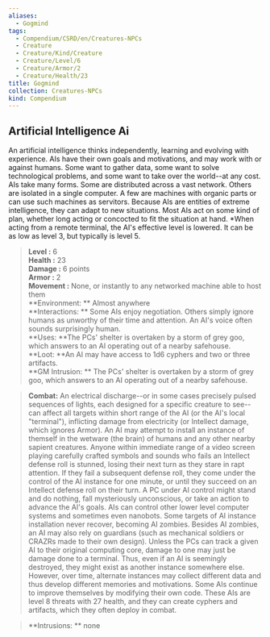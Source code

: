 ```yaml
---
aliases:
  - Gogmind
tags:
  - Compendium/CSRD/en/Creatures-NPCs
  - Creature
  - Creature/Kind/Creature
  - Creature/Level/6
  - Creature/Armor/2
  - Creature/Health/23
title: Gogmind
collection: Creatures-NPCs
kind: Compendium
---
```

## Artificial Intelligence Ai  
An artificial intelligence thinks independently, learning and evolving with experience. AIs have their own goals and motivations, and may work with or against humans. Some want to gather data, some want to solve technological problems, and some want to take over the world--at any cost. 
AIs take many forms. Some are distributed across a vast network. Others are isolated in a single computer. A few are machines with organic parts or can use such machines as servitors. 
Because AIs are entities of extreme intelligence, they can adapt to new situations. Most AIs act on some kind of plan, whether long acting or concocted to fit the situation at hand.
*When acting from a remote terminal, the AI's effective level is lowered. It can be as low as level 3, but typically is level 5.  

  
> **Level :** 6  
> **Health :** 23  
> **Damage :** 6 points  
> **Armor :** 2  
> **Movement :** None, or instantly to any networked machine able to host them  
> **Environment: ** Almost anywhere  
> **Interactions: ** Some AIs enjoy negotiation. Others simply ignore humans as unworthy of their time and attention. An AI's voice often sounds surprisingly human.  
> **Uses: **The PCs' shelter is overtaken by a storm of grey goo, which answers to an AI operating out of a nearby safehouse.  
> **Loot: **An AI may have access to 1d6 cyphers and two or three artifacts.  
> **GM Intrusion: ** The PCs' shelter is overtaken by a storm of grey goo, which answers to an AI operating out of a nearby safehouse.  

> **Combat:** 
> An electrical discharge--or in some cases precisely pulsed sequences of lights, each designed for a specific creature to see--can affect all targets within short range of the AI (or the AI's local "terminal"), inflicting damage from electricity (or Intellect damage, which ignores Armor). 
An AI may attempt to install an instance of themself in the wetware (the brain) of humans and any other nearby sapient creatures. Anyone within immediate range of a video screen playing carefully crafted symbols and sounds who fails an Intellect defense roll is stunned, losing their next turn as they stare in rapt attention. If they fail a subsequent defense roll, they come under the control of the AI instance for one minute, or until they succeed on an Intellect defense roll on their turn. A PC under AI control might stand and do nothing, fall mysteriously unconscious, or take an action to advance the AI's goals. 
AIs can control other lower level computer systems and sometimes even nanobots. 
Some targets of AI instance installation never recover, becoming AI zombies. Besides AI zombies, an AI may also rely on guardians (such as mechanical soldiers or CRAZRs made to their own design). 
Unless the PCs can track a given AI to their original computing core, damage to one may just be damage done to a terminal. Thus, even if an AI is seemingly destroyed, they might exist as another instance somewhere else. However, over time, alternate instances may collect different data and thus develop different memories and motivations. 
Some AIs continue to improve themselves by modifying their own code. These AIs are level 8 threats with 27 health, and they can create cyphers and artifacts, which they often deploy in combat.  
  

> **Intrusions: ** 
> none  
